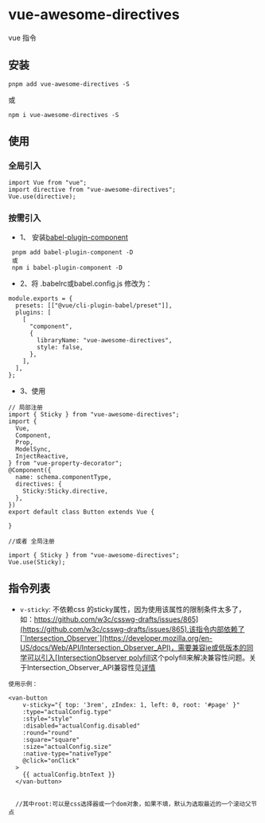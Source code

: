 # vue-awesome-directives

vue 指令

## 安装

`pnpm add vue-awesome-directives -S`

或

`npm i vue-awesome-directives -S`


## 使用

### 全局引入
```
import Vue from "vue";
import directive from "vue-awesome-directives";
Vue.use(directive);

```

### 按需引入
- 1、 安装[babel-plugin-component](https://github.com/ElementUI/babel-plugin-component)
```
 pnpm add babel-plugin-component -D
 或
 npm i babel-plugin-component -D
```
- 2、将 .babelrc或babel.config.js 修改为：
```
module.exports = {
  presets: [["@vue/cli-plugin-babel/preset"]],
  plugins: [
    [
      "component",
      {
        libraryName: "vue-awesome-directives",
        style: false,
      },
    ],
  ],
};
```
- 3、使用
```
// 局部注册
import { Sticky } from "vue-awesome-directives";
import {
  Vue,
  Component,
  Prop,
  ModelSync,
  InjectReactive,
} from "vue-property-decorator";
@Component({
  name: schema.componentType,
  directives: {
    Sticky:Sticky.directive,
  },
})
export default class Button extends Vue {

}

//或者 全局注册

import { Sticky } from "vue-awesome-directives";
Vue.use(Sticky);

```

## 指令列表

- `v-sticky`: 不依赖css 的sticky属性，因为使用该属性的限制条件太多了，如：[https://github.com/w3c/csswg-drafts/issues/865](https://github.com/w3c/csswg-drafts/issues/865).该指令内部依赖了[`Intersection_Observer`](https://developer.mozilla.org/en-US/docs/Web/API/Intersection_Observer_API)，需要兼容ie或低版本的同学可以引入[IntersectionObserver polyfill](https://www.npmjs.com/package/intersection-observer)这个polyfill来解决兼容性问题。关于Intersection_Observer_API兼容性见[详情](https://caniuse.com/?search=IntersectionObserver)

```
使用示例：

<van-button
    v-sticky="{ top: '3rem', zIndex: 1, left: 0, root: '#page' }"
    :type="actualConfig.type"
    :style="style"
    :disabled="actualConfig.disabled"
    :round="round"
    :square="square"
    :size="actualConfig.size"
    :native-type="nativeType"
    @click="onClick"
  >
    {{ actualConfig.btnText }}
  </van-button>
  

  //其中root:可以是css选择器或一个dom对象，如果不填，默认为选取最近的一个滚动父节点
```


